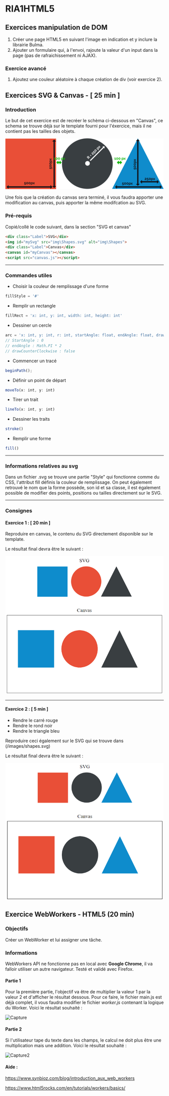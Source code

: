 # RIA1HTML5

## Exercices manipulation de DOM

1. Créer une page HTML5 en suivant l'image en indication et y inclure la librairie Bulma.
2. Ajouter un formulaire qui, à l'envoi, rajoute la valeur d'un input dans la page (pas de rafraichissement ni AJAX).

### Exercice avancé
1. Ajoutez une couleur aléatoire à chaque création de div (voir exercice 2).

## Exercices SVG & Canvas - [ 25 min ]

### Introduction

Le but de cet exercice est de recréer le schèma ci-dessous en "Canvas", ce schema se trouve déjà sur le template fourni pour l'éxercice, mais il ne contient pas les tailles des objets.

![Resultat](./data-help/ShapesPX.jpg "Introduction")

Une fois que la création du canvas sera terminé, il vous faudra apporter une modification au canvas, puis apporter la même modifcation au SVG.



### Pré-requis 

Copié/collé le code suivant, dans la section "SVG et canvas"

```html
<div class="Label">SVG</div>
<img id="mySvg" src="img\Shapes.svg" alt="img\Shapes">
<div class="Label">Canvas</div>
<canvas id="myCanvas"></canvas>
<script src="canvas.js"></script>
```



---

### Commandes utiles

- Choisir la couleur de remplissage d'une forme

```javascript
fillStyle = '#'
```

- Remplir un rectangle

```javascript
fillRect = 'x: int, y: int, width: int, height: int'
```

- Dessiner un cercle

```javascript
arc = 'x: int, y: int, r: int, startAngle: float, endAngle: float, drawCounterClockwise: bool'
// StartAngle : 0 
// endAngle : Math.PI * 2
// drawCounterClockwise : false
```

- Commencer un tracé

```javascript
beginPath();
```

- Définir un point de départ

```javascript
moveTo(x: int, y: int)
```

- Tirer un trait

```javascript
lineTo(x: int, y: int)
```

- Dessiner les traits

```javascript
stroke()
```

- Remplir une forme

```javascript
fill()
```

---

### Informations relatives au svg 

Dans un fichier .svg se trouve une partie "Style" qui fonctionne comme du CSS, l'attribut fill définis la couleur de remplissage. On peut également retrouvé le nom que la forme possède, son id et sa classe, il est également possible de modifier des points, positions ou tailles directement sur le SVG.

---

### Consignes

#### Exercice 1 : [ 20 min ]

Reproduire en canvas, le contenu du SVG directement disponible sur le template.

Le résultat final devra être le suivant : 

![Resultat](./data-help/Result1.PNG "Premier resultat")

---

#### Exercice 2 : [ 5 min ]

- Rendre le carré rouge
- Rendre le rond noir
- Rendre le triangle bleu

Reproduire ceci également sur le SVG qui se trouve dans (/images/shapes.svg)

Le résultat final devra être le suivant : 

![Resultat](./data-help/Result2.PNG "Deuxieme resultat")







## Exercice WebWorkers - HTML5 (20 min)

### Objectifs

Créer un WebWorker et lui assigner une tâche.

### Informations

WebWorkers API ne fonctionne pas en local avec **Google Chrome**, il va falloir utiliser un autre navigateur. Testé et validé avec Firefox.

#### Partie 1

Pour la première partie, l'objectif va être de multiplier la valeur 1 par la valeur 2 et d'afficher le résultat dessous. Pour ce faire, le fichier main.js est déjà complet, il vous faudra modifier le fichier *worker.js* contenant la logique du Worker. Voici le résultat souhaité :

![Capture](C:\Users\Sacha.GRENIER\Desktop\WebWorkers\Capture.PNG)

#### Partie 2

Si l'utilisateur tape du texte dans les champs, le calcul ne doit plus être une multiplication mais une addition. Voici le résultat souhaité : 

![Capture2](C:\Users\Sacha.GRENIER\Desktop\WebWorkers\Capture2.PNG)

#### Aide : 

https://www.synbioz.com/blog/introduction_aux_web_workers

https://www.html5rocks.com/en/tutorials/workers/basics/

